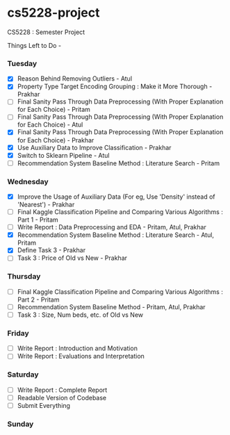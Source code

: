 # cs5228-project
CS5228 : Semester Project

Things Left to Do -

### Tuesday
- [x] Reason Behind Removing Outliers - Atul
- [x] Property Type Target Encoding Grouping : Make it More Thorough - Prakhar
- [ ] Final Sanity Pass Through Data Preprocessing (With Proper Explanation for Each Choice) - Pritam
- [ ] Final Sanity Pass Through Data Preprocessing (With Proper Explanation for Each Choice) - Atul
- [x] Final Sanity Pass Through Data Preprocessing (With Proper Explanation for Each Choice) - Prakhar
- [x] Use Auxiliary Data to Improve Classification - Prakhar
- [x] Switch to Sklearn Pipeline - Atul
- [ ] Recommendation System Baseline Method : Literature Search - Pritam

### Wednesday
- [x] Improve the Usage of Auxiliary Data (For eg, Use 'Density' instead of 'Nearest') - Prakhar
- [ ] Final Kaggle Classification Pipeline and Comparing Various Algorithms : Part 1 - Pritam
- [ ] Write Report : Data Preprocessing and EDA - Pritam, Atul, Prakhar
- [x] Recommendation System Baseline Method : Literature Search - Atul, Pritam
- [x] Define Task 3 - Prakhar
- [ ] Task 3 : Price of Old vs New - Prakhar

### Thursday
- [ ] Final Kaggle Classification Pipeline and Comparing Various Algorithms : Part 2 - Pritam
- [ ] Recommendation System Baseline Method - Pritam, Atul, Prakhar
- [ ] Task 3 : Size, Num beds, etc. of Old vs New

### Friday
- [ ] Write Report : Introduction and Motivation
- [ ] Write Report : Evaluations and Interpretation

### Saturday
- [ ] Write Report : Complete Report
- [ ] Readable Version of Codebase
- [ ] Submit Everything

### Sunday
